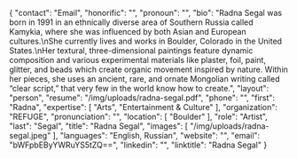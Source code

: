 {
  "contact": "Email",
  "honorific": "",
  "pronoun": "",
  "bio": "Radna Segal was born in 1991 in an ethnically diverse area of Southern Russia called Kamykia, where she was influenced by both Asian and European cultures.\nShe currently lives and works in Boulder, Colorado in the United States.\nHer textural, three-dimensional paintings feature dynamic composition and various experimental materials like plaster, foil, paint, glitter, and beads which create organic movement inspired by nature. Within her pieces, she uses an ancient, rare, and ornate Mongolian writing called “clear script,” that very few in the world know how to create.",
  "layout": "person",
  "resume": "/img/uploads/radna-segal.pdf",
  "phone": "",
  "first": "Radna",
  "expertise": [
    "Arts",
    "Entertainment & Culture"
  ],
  "organization": "REFUGE",
  "pronunciation": "",
  "location": [
    "Boulder"
  ],
  "role": "Artist",
  "last": "Segal",
  "title": "Radna Segal",
  "images": [
    "/img/uploads/radna-segal.jpeg"
  ],
  "languages": "English, Russian",
  "website": "",
  "email": "bWFpbEByYWRuYS5tZQ==",
  "linkedin": "",
  "linktitle": "Radna Segal"
}